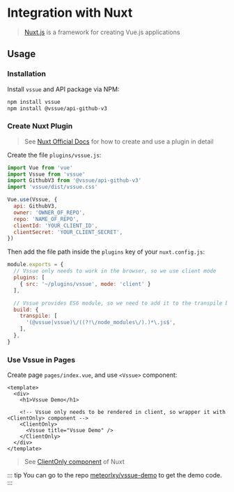 # Integration with Nuxt

> [Nuxt.js](https://nuxtjs.org) is a framework for creating Vue.js applications

## Usage

### Installation

Install `vssue` and API package via NPM:

```bash
npm install vssue
npm install @vssue/api-github-v3
```

### Create Nuxt Plugin

> See [Nuxt Official Docs](https://nuxtjs.org/guide/plugins#vue-plugins) for how to create and use a plugin in detail

Create the file `plugins/vssue.js`:

```js
import Vue from 'vue'
import Vssue from 'vssue'
import GithubV3 from '@vssue/api-github-v3'
import 'vssue/dist/vssue.css'

Vue.use(Vssue, {
  api: GithubV3,
  owner: 'OWNER_OF_REPO',
  repo: 'NAME_OF_REPO',
  clientId: 'YOUR_CLIENT_ID',
  clientSecret: 'YOUR_CLIENT_SECRET',
})
```

Then add the file path inside the `plugins` key of your `nuxt.config.js`:

```js
module.exports = {
  // Vssue only needs to work in the browser, so we use client mode
  plugins: [
    { src: '~/plugins/vssue', mode: 'client' }
  ],

  // Vssue provides ES6 module, so we need to add it to the transpile build option
  build: {
    transpile: [
      '(@vssue|vssue)\/((?!\/node_modules\/).)*\.js$',
    ],
  },
}
```

### Use Vssue in Pages

Create page `pages/index.vue`, and use `<Vssue>` component:

```vue
<template>
  <div>
    <h1>Vssue Demo</h1>

    <!-- Vssue only needs to be rendered in client, so wrapper it with <ClientOnly> component -->
    <ClientOnly>
      <Vssue title="Vssue Demo" />
    </ClientOnly>
  </div>
</template>
```

> See [ClientOnly component](https://nuxtjs.org/api/components-client-only#the-lt-client-only-gt-component) of Nuxt

::: tip
You can go to the repo [meteorlxy/vssue-demo](https://github.com/meteorlxy/vssue-demo) to get the demo code.
:::
